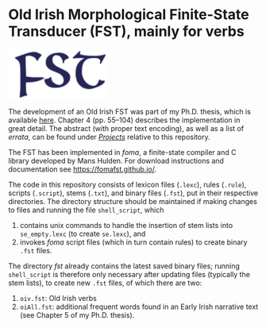 Old Irish Morphological Finite-State Transducer (FST), mainly for verbs
====

<img src="https://raw.githubusercontent.com/ThFransen84/OIfst/master/logo.png" alt="FST logo" width="200" height="100">

The development of an Old Irish FST was part of my Ph.D. thesis, which is available [here](http://www.tara.tcd.ie/handle/2262/89498). Chapter 4 (pp. 55–104) describes the implementation in great detail. The abstract (with proper text encoding), as well as a list of *errata*, can be found under [*Projects*](https://github.com/ThFransen84/OIfst/projects/1) relative to this repository.

The FST has been implemented in *foma*, a finite-state compiler and C library developed by Mans Hulden. For download instructions and documentation see https://fomafst.github.io/.

The code in this repository consists of lexicon files (`.lexc`), rules (`.rule`), scripts (`.script`), stems (`.txt`), and binary files (`.fst`), put in their respective directories. The directory structure should be maintained if making changes to files and running the file `shell_script`, which
1. contains unix commands to handle the insertion of stem lists into `se_empty.lexc` (to create `se.lexc`), and 
2. invokes *foma* script files (which in turn contain rules) to create binary `.fst` files. 

The directory *fst* already contains the latest saved binary files; running `shell_script` is therefore only necessary after updating files (typically the stem lists), to create new `.fst` files, of which there are two:
1. `oiv.fst`: Old Irish verbs
2. `oiAll.fst`: additional frequent words found in an Early Irish narrative text (see Chapter 5 of my Ph.D. thesis).
